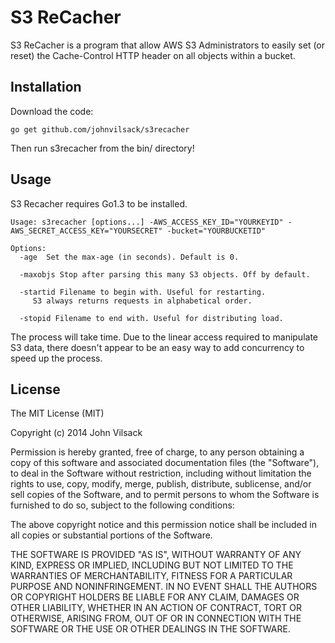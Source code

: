 # S3 ReCacher

S3 ReCacher is a program that allow AWS S3 Administrators to easily set (or reset) the Cache-Control HTTP header on all objects within a bucket.

## Installation

Download the code:

    go get github.com/johnvilsack/s3recacher

Then run s3recacher from the bin/ directory!

## Usage

S3 Recacher requires Go1.3 to be installed.
~~~    
Usage: s3recacher [options...] -AWS_ACCESS_KEY_ID="YOURKEYID" -AWS_SECRET_ACCESS_KEY="YOURSECRET" -bucket="YOURBUCKETID"

Options:
  -age  Set the max-age (in seconds). Default is 0.
  
  -maxobjs Stop after parsing this many S3 objects. Off by default.

  -startid Filename to begin with. Useful for restarting.
     S3 always returns requests in alphabetical order.
  
  -stopid Filename to end with. Useful for distributing load.
~~~

The process will take time. Due to the linear access required to manipulate S3 data, there doesn't appear to be an easy way to add concurrency to speed up the process.


## License

The MIT License (MIT)

Copyright (c) 2014 John Vilsack

Permission is hereby granted, free of charge, to any person obtaining a copy
of this software and associated documentation files (the "Software"), to deal
in the Software without restriction, including without limitation the rights
to use, copy, modify, merge, publish, distribute, sublicense, and/or sell
copies of the Software, and to permit persons to whom the Software is
furnished to do so, subject to the following conditions:

The above copyright notice and this permission notice shall be included in all
copies or substantial portions of the Software.

THE SOFTWARE IS PROVIDED "AS IS", WITHOUT WARRANTY OF ANY KIND, EXPRESS OR
IMPLIED, INCLUDING BUT NOT LIMITED TO THE WARRANTIES OF MERCHANTABILITY,
FITNESS FOR A PARTICULAR PURPOSE AND NONINFRINGEMENT. IN NO EVENT SHALL THE
AUTHORS OR COPYRIGHT HOLDERS BE LIABLE FOR ANY CLAIM, DAMAGES OR OTHER
LIABILITY, WHETHER IN AN ACTION OF CONTRACT, TORT OR OTHERWISE, ARISING FROM,
OUT OF OR IN CONNECTION WITH THE SOFTWARE OR THE USE OR OTHER DEALINGS IN THE
SOFTWARE.
